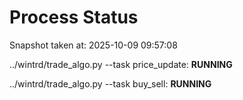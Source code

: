 # Process Status

Snapshot taken at: 2025-10-09 09:57:08

../wintrd/trade_algo.py --task price_update: **RUNNING**

../wintrd/trade_algo.py --task buy_sell: **RUNNING**

